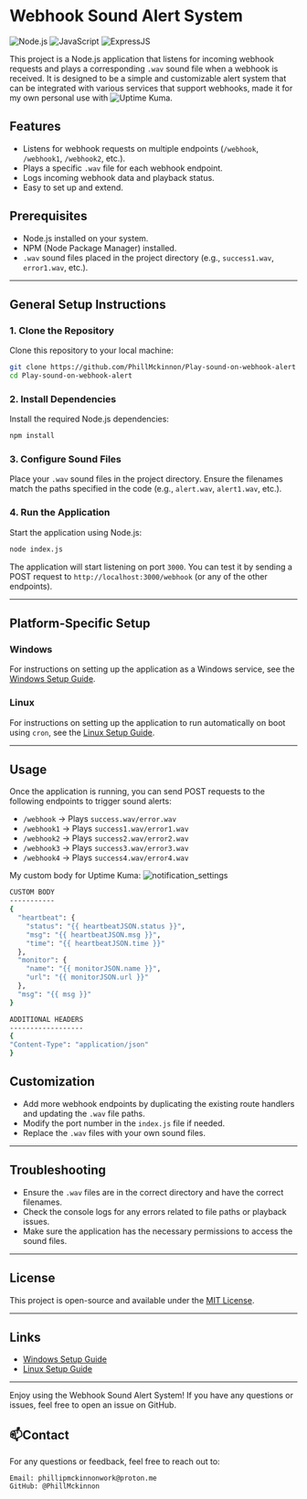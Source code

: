 # Webhook Sound Alert System
![Node.js](https://camo.githubusercontent.com/5efede1ede485921a068d065e72eae3446b1d4f9c8aba580ab290b060e1d436a/68747470733a2f2f696d672e736869656c64732e696f2f62616467652f4e6f64652e6a732d3333393933333f7374796c653d666f722d7468652d6261646765266c6f676f3d6e6f64652e6a73266c6f676f436f6c6f723d7768697465) ![JavaScript](https://img.shields.io/badge/JavaScript-F7DF1E?style=for-the-badge&logo=javascript&logoColor=black) ![ExpressJS](https://camo.githubusercontent.com/9789aea7953b74289df6760a71e717321e750032579075e89744c592f46461aa/68747470733a2f2f696d672e736869656c64732e696f2f62616467652f457870726573732e6a732d3030303030303f7374796c653d666f722d7468652d6261646765266c6f676f3d65787072657373266c6f676f436f6c6f723d7768697465)

This project is a Node.js application that listens for incoming webhook requests and plays a corresponding `.wav` sound file when a webhook is received. It is designed to be a simple and customizable alert system that can be integrated with various services that support webhooks, made it for my own personal use with ![Uptime Kuma](https://github.com/louislam/uptime-kuma).

## Features
- Listens for webhook requests on multiple endpoints (`/webhook`, `/webhook1`, `/webhook2`, etc.).
- Plays a specific `.wav` file for each webhook endpoint.
- Logs incoming webhook data and playback status.
- Easy to set up and extend.

## Prerequisites
- Node.js installed on your system.
- NPM (Node Package Manager) installed.
- `.wav` sound files placed in the project directory (e.g., `success1.wav`, `error1.wav`, etc.).

---

## General Setup Instructions

### 1. Clone the Repository
Clone this repository to your local machine:
```bash
git clone https://github.com/PhillMckinnon/Play-sound-on-webhook-alert
cd Play-sound-on-webhook-alert
```

### 2. Install Dependencies
Install the required Node.js dependencies:
```bash
npm install
```

### 3. Configure Sound Files
Place your `.wav` sound files in the project directory. Ensure the filenames match the paths specified in the code (e.g., `alert.wav`, `alert1.wav`, etc.).

### 4. Run the Application
Start the application using Node.js:
```bash
node index.js
```
The application will start listening on port `3000`. You can test it by sending a POST request to `http://localhost:3000/webhook` (or any of the other endpoints).

---

## Platform-Specific Setup

### Windows
For instructions on setting up the application as a Windows service, see the [Windows Setup Guide](Windows.md).

### Linux
For instructions on setting up the application to run automatically on boot using `cron`, see the [Linux Setup Guide](Linux.md).

---

## Usage
Once the application is running, you can send POST requests to the following endpoints to trigger sound alerts:
- `/webhook` → Plays `success.wav/error.wav`
- `/webhook1` → Plays `success1.wav/error1.wav`
- `/webhook2` → Plays `success2.wav/error2.wav`
- `/webhook3` → Plays `success3.wav/error3.wav`
- `/webhook4` → Plays `success4.wav/error4.wav`

My custom body for Uptime Kuma:
![notification_settings](https://github.com/user-attachments/assets/91098122-e543-4e6b-8902-e54d8476837d)

```bash
CUSTOM BODY
-----------
{
  "heartbeat": {
    "status": "{{ heartbeatJSON.status }}",
    "msg": "{{ heartbeatJSON.msg }}",
    "time": "{{ heartbeatJSON.time }}"
  },
  "monitor": {
    "name": "{{ monitorJSON.name }}",
    "url": "{{ monitorJSON.url }}"
  },
  "msg": "{{ msg }}"
}

ADDITIONAL HEADERS
------------------
{
"Content-Type": "application/json"
}
```


## Customization
- Add more webhook endpoints by duplicating the existing route handlers and updating the `.wav` file paths.
- Modify the port number in the `index.js` file if needed.
- Replace the `.wav` files with your own sound files.

---

## Troubleshooting
- Ensure the `.wav` files are in the correct directory and have the correct filenames.
- Check the console logs for any errors related to file paths or playback issues.
- Make sure the application has the necessary permissions to access the sound files.

---

## License
This project is open-source and available under the [MIT License](LICENSE).

---

## Links
- [Windows Setup Guide](Windows.md)
- [Linux Setup Guide](Linux.md)

---

Enjoy using the Webhook Sound Alert System! If you have any questions or issues, feel free to open an issue on GitHub.

## **📫Contact**

For any questions or feedback, feel free to reach out to:

    Email: phillipmckinnonwork@proton.me
    GitHub: @PhillMckinnon 
